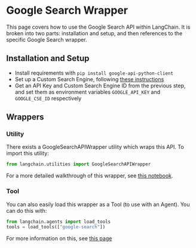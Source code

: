 # Google Search Wrapper

This page covers how to use the Google Search API within LangChain.
It is broken into two parts: installation and setup, and then references to the specific Google Search wrapper.

## Installation and Setup

- Install requirements with `pip install google-api-python-client`
- Set up a Custom Search Engine, following [these instructions](https://stackoverflow.com/questions/37083058/programmatically-searching-google-in-python-using-custom-search)
- Get an API Key and Custom Search Engine ID from the previous step, and set them as environment variables `GOOGLE_API_KEY` and `GOOGLE_CSE_ID` respectively

## Wrappers

### Utility

There exists a GoogleSearchAPIWrapper utility which wraps this API. To import this utility:

```python
from langchain.utilities import GoogleSearchAPIWrapper
```

For a more detailed walkthrough of this wrapper, see [this notebook](../modules/utils/examples/google_search.ipynb).

### Tool

You can also easily load this wrapper as a Tool (to use with an Agent).
You can do this with:

```python
from langchain.agents import load_tools
tools = load_tools(["google-search"])
```

For more information on this, see [this page](../modules/agents/tools.md)
